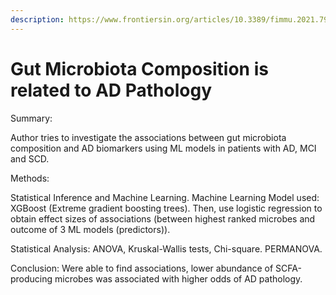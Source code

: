 ```yaml
---
description: https://www.frontiersin.org/articles/10.3389/fimmu.2021.794519/full
---
```


# Gut Microbiota Composition is related to AD Pathology

Summary:

Author tries to investigate the associations between gut microbiota composition and AD biomarkers using ML models in patients with AD, MCI and SCD.&#x20;

Methods:

Statistical Inference and Machine Learning. Machine Learning Model used: XGBoost (Extreme gradient boosting trees). Then, use logistic regression to obtain effect sizes of associations (between highest ranked microbes and outcome of 3 ML models (predictors)).

Statistical Analysis: ANOVA, Kruskal-Wallis tests, Chi-square. PERMANOVA.

Conclusion: Were able to find associations, lower abundance of SCFA-producing microbes was associated with higher odds of AD pathology.
